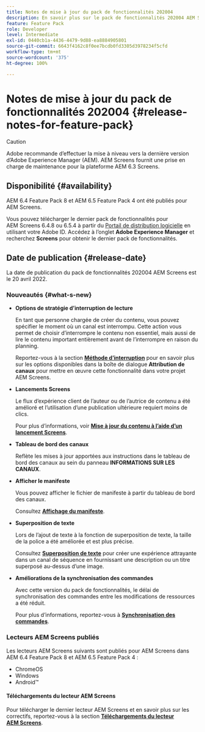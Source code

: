 ```yaml
---
title: Notes de mise à jour du pack de fonctionnalités 202004
description: En savoir plus sur le pack de fonctionnalités 202004 AEM Screens, publié le 20 avril 2020.
feature: Feature Pack
role: Developer
level: Intermediate
exl-id: 0440cb1a-4436-4479-9d88-ea8884905801
source-git-commit: 6643f4162c8f0ee7bcdb0fd3305d3978234f5cfd
workflow-type: tm+mt
source-wordcount: '375'
ht-degree: 100%

---
```


# Notes de mise à jour du pack de fonctionnalités 202004 {#release-notes-for-feature-pack}

>[!CAUTION]
>
>Adobe recommande d’effectuer la mise à niveau vers la dernière version d’Adobe Experience Manager (AEM). AEM Screens fournit une prise en charge de maintenance pour la plateforme AEM 6.3 Screens.

## Disponibilité {#availability}

AEM 6.4 Feature Pack 8 et AEM 6.5 Feature Pack 4 ont été publiés pour AEM Screens.

Vous pouvez télécharger le dernier pack de fonctionnalités pour AEM Screens 6.4.8 ou 6.5.4 à partir du [Portail de distribution logicielle](https://experience.adobe.com/#/downloads/content/software-distribution/fr/aem.html) en utilisant votre Adobe ID. Accédez à l’onglet **Adobe Experience Manager** et recherchez **Screens** pour obtenir le dernier pack de fonctionnalités.

## Date de publication {#release-date}

La date de publication du pack de fonctionnalités 202004 AEM Screens est le 20 avril 2022.

### Nouveautés {#what-s-new}

* **Options de stratégie d’interruption de lecture**

  En tant que personne chargée de créer du contenu, vous pouvez spécifier le moment où un canal est interrompu. Cette action vous permet de choisir d’interrompre le contenu non essentiel, mais aussi de lire le contenu important entièrement avant de l’interrompre en raison du planning.

  Reportez-vous à la section **[Méthode d’interruption](/help/user-guide/channel-assignment.md#interruption-method-channel)** pour en savoir plus sur les options disponibles dans la boîte de dialogue **Attribution de canaux** pour mettre en œuvre cette fonctionnalité dans votre projet AEM Screens.

* **Lancements Screens**

  Le flux d’expérience client de l’auteur ou de l’autrice de contenu a été amélioré et l’utilisation d’une publication ultérieure requiert moins de clics.

  Pour plus d’informations, voir **[Mise à jour du contenu à l’aide d’un lancement Screens](launches.md)**.

* **Tableau de bord des canaux**

  Reflète les mises à jour apportées aux instructions dans le tableau de bord des canaux au sein du panneau **INFORMATIONS SUR LES CANAUX**.


* **Afficher le manifeste**

  Vous pouvez afficher le fichier de manifeste à partir du tableau de bord des canaux.

  Consultez **[Affichage du manifeste](/help/user-guide/managing-channels.md#view-manifest)**.

* **Superposition de texte**

  Lors de l’ajout de texte à la fonction de superposition de texte, la taille de la police a été améliorée et est plus précise.

  Consultez **[Superposition de texte](text-overlay.md)** pour créer une expérience attrayante dans un canal de séquence en fournissant une description ou un titre superposé au-dessus d’une image.

* **Améliorations de la synchronisation des commandes**

  Avec cette version du pack de fonctionnalités, le délai de synchronisation des commandes entre les modifications de ressources a été réduit.

  Pour plus d’informations, reportez-vous à **[Synchronisation des commandes](using-command-sync.md)**.

### Lecteurs AEM Screens publiés

Les lecteurs AEM Screens suivants sont publiés pour AEM Screens dans AEM 6.4 Feature Pack 8 et AEM 6.5 Feature Pack 4 :

* ChromeOS
* Windows
* Android™

#### Téléchargements du lecteur AEM Screens

Pour télécharger le dernier lecteur AEM Screens et en savoir plus sur les correctifs, reportez-vous à la section **[Téléchargements du lecteur AEM Screens](https://download.macromedia.com/screens/)**.
